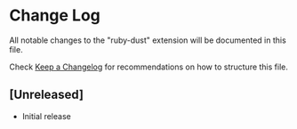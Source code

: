 # Change Log

All notable changes to the "ruby-dust" extension will be documented in this file.

Check [Keep a Changelog](http://keepachangelog.com/) for recommendations on how to structure this file.

## [Unreleased]

- Initial release
